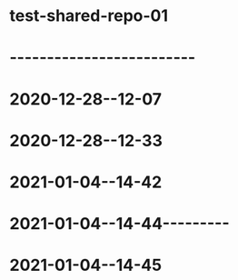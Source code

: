# test-shared-repo-01
# -------------------------

# 2020-12-28--12-07
# 2020-12-28--12-33
# 2021-01-04--14-42
# 2021-01-04--14-44---------
# 2021-01-04--14-45